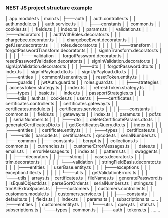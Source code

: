 ### NEST JS project structure example

│ app.module.ts
│ main.ts
|
├───auth
│ │ auth.controller.ts
│ │ auth.module.ts
│ │ auth.service.ts
│ │
│ ├───constants
│ │ common.ts
│ │ cookies.ts
│ │ fields.ts
│ │ index.ts
│ │ params.ts
│ │ validation.ts
│ │
│ ├───decorators
│ │ │ authWithRoles.decorator.ts
│ │ │ chargebee.decorator.ts
│ │ │ chargebeeEvent.decorator.ts
│ │ │ getUser.decorator.ts
│ │ │ roles.decorator.ts
│ │ │
│ │ ├───transform
│ │ │ forgotPasswordTransform.decorator.ts
│ │ │ signInTransform.decorator.ts
│ │ │
│ │ └───validation
│ │ forgotPassword.decorator.ts
│ │ resetPasswordValidation.decorator.ts
│ │ signInValidation.decorator.ts
│ │ signUpValidation.decorator.ts
│ │
│ ├───dto
│ │ forgotPassword.dto.ts
│ │ index.ts
│ │ signInPayload.dto.ts
│ │ signUpPayload.dto.ts
│ │
│ ├───entities
│ │ commonUser.entity.ts
│ │ resetToken.entity.ts
│ │
│ ├───guards
│ │ jwtAuth.guard.ts
│ │ roles.guard.ts
│ │
│ ├───strategies
│ │ accessToken.strategy.ts
│ │ index.ts
│ │ refreshToken.strategy.ts
│ │
│ ├───types
│ │ basic.ts
│ │ index.ts
│ │ passportStrategies.ts
│ │
│ └───utils
│ auth.ts
│ cookies.ts
│ user.ts
│
├───certificates
│ │ certificates.controller.ts
│ │ certificates.gateway.ts
│ │ certificates.module.ts
│ │ certificates.service.ts
│ │
│ ├───constants
│ │ common.ts
│ │ fields.ts
│ │ gateway.ts
│ │ index.ts
│ │ params.ts
│ │ pdf.ts
│ │ serialNumbers.ts
│ │
│ ├───dto
│ │ deleteCertificateParams.dto.ts
│ │ generateCertificatesDto.ts
│ │ getCertificatesQuery.dto.ts
│ │ index.ts
│ │
│ ├───entities
│ │ certificate.entity.ts
│ │
│ ├───types
│ │ certificates.ts
│ │
│ └───utils
│ barcode.ts
│ certificates.ts
│ qrcode.ts
│ serialNumbers.ts
│
├───common
│ ├───constants
│ │ bcrypt.ts
│ │ collections.ts
│ │ common.ts
│ │ currencies.ts
│ │ customerErrorMessages.ts
│ │ dates.ts
│ │ emails.ts
│ │ errorMessages.ts
│ │ index.ts
│ │ patterns.ts
│ │ swagger.ts
│ │
│ ├───decorators
│ │ ├───string
│ │ │ cases.decorator.ts
│ │ │ trim.decorator.ts
│ │ │
│ │ └───validation
│ │ stringFieldBasis.decoratot.ts
│ │
│ ├───entities
│ │ userBase.entity.ts
│ │
│ ├───exceptions
│ │ │ exception.filter.ts
│ │ │
│ │ └───utils
│ │ getValidationErrors.ts
│ │
│ └───utils
│ arrays.ts
│ certificates.ts
│ fileNames.ts
│ generatePassword.ts
│ isEqualObjectId.ts
│ parseSortOrder.ts
│ serialNumbers.ts
│ strings.ts
│ trimAllExtraSpaces.ts
│
├───customers
│ │ customers.controller.ts
│ │ customers.module.ts
│ │ customers.service.ts
│ │
│ ├───constants
│ │ defaults.ts
│ │ fields.ts
│ │ index.ts
│ │ params.ts
│ │ subscriptions.ts
......
│ ├───entities
│ │ customer.entity.ts
│ │
│ └───utils
│ query.ts
│ stats.ts
│ subscriptions.ts
│
└───types
│ common.ts
│
├───auth
│ tokens.ts
│
.......
